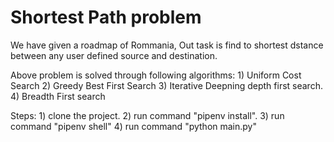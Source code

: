 # Shortest Path problem
We have given a roadmap of Rommania, Out task is find to shortest dstance between any user defined source and destination.

Above problem is solved through following algorithms:
    1) Uniform Cost Search
    2) Greedy Best First Search
    3) Iterative Deepning depth first search.
    4) Breadth First search

Steps:
    1) clone the project.
    2) run command "pipenv install".
    3) run command "pipenv shell"
    4) run command "python main.py"

